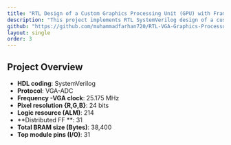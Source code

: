 ```yaml
---
title: "RTL Design of a Custom Graphics Processing Unit (GPU) with Frame Buffer and Pixel Controller for FPGA-Based Game Rendering"
description: "This project implements RTL SystemVerilog design of a custom graphics processor pipeline, with real-time VGA signal generation and spriteROM rendering through FSM-based control logic to create a turn based battle game with menu based move selection."
github: "https://github.com/muhammadfarhan720/RTL-VGA-Graphics-Processor"
layout: single
order: 3
---
```


## Project Overview

- **HDL coding**: SystemVerilog
- **Protocol**: VGA-ADC
- **Frequency -VGA clock**: 25.175 MHz
- **Pixel resolution {R,G,B}**: 24 bits 
- **Logic resource (ALM)**: 214
- **Distributed FF **: 31
- **Total BRAM size (Bytes)**: 38,400
- **Top module pins (I/O)**: 31 